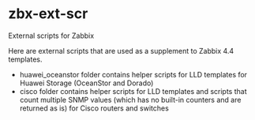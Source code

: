 # zbx-ext-scr
External scripts for Zabbix

Here are external scripts that are used as a supplement to Zabbix 4.4 templates.
- huawei_oceanstor folder contains helper scripts for LLD templates for Huawei Storage (OceanStor and Dorado)
- cisco folder contains helper scripts for LLD templates and scripts that count multiple SNMP values (which has no built-in counters and are returned as is) for Cisco routers and switches
